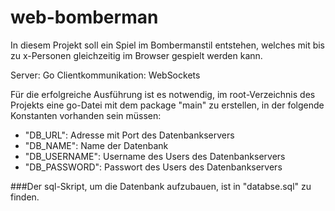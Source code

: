 # web-bomberman

In diesem Projekt soll ein Spiel im Bombermanstil entstehen, welches mit bis zu x-Personen gleichzeitig im Browser gespielt werden kann.

Server: Go 
Clientkommunikation: WebSockets

Für die erfolgreiche Ausführung ist es notwendig, im root-Verzeichnis des Projekts eine go-Datei mit dem package "main" zu erstellen, in der folgende Konstanten vorhanden sein müssen:
+ "DB_URL": Adresse mit Port des Datenbankservers
+ "DB_NAME": Name der Datenbank
+ "DB_USERNAME": Username des Users des Datenbankservers
+ "DB_PASSWORD": Passwort des Users des Datenbankservers

###Der sql-Skript, um die Datenbank aufzubauen, ist in "databse.sql" zu finden.



